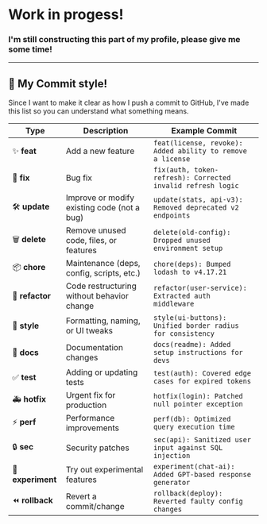 # Work in progess!
### I'm still constructing this part of my profile, please give me some time!


---

## 📝 My Commit style!

Since I want to make it clear as how I push a commit to GitHub, I've made this list so you can understand what something means.

| Type              | Description                                 | Example Commit                                              |
| ----------------- | ------------------------------------------- | ----------------------------------------------------------- |
| ✨ **feat**       | Add a new feature                           | `feat(license, revoke): Added ability to remove a license`  |
| 🐛 **fix**        | Bug fix                                     | `fix(auth, token-refresh): Corrected invalid refresh logic` |
| 🛠️ **update**     | Improve or modify existing code (not a bug) | `update(stats, api-v3): Removed deprecated v2 endpoints`    |
| 🗑️ **delete**     | Remove unused code, files, or features      | `delete(old-config): Dropped unused environment setup`      |
| 📦 **chore**      | Maintenance (deps, config, scripts, etc.)   | `chore(deps): Bumped lodash to v4.17.21`                    |
| 🔄 **refactor**   | Code restructuring without behavior change  | `refactor(user-service): Extracted auth middleware`         |
| 🎨 **style**      | Formatting, naming, or UI tweaks            | `style(ui-buttons): Unified border radius for consistency`  |
| 📖 **docs**       | Documentation changes                       | `docs(readme): Added setup instructions for devs`           |
| ✅ **test**       | Adding or updating tests                    | `test(auth): Covered edge cases for expired tokens`         |
| 🚑 **hotfix**     | Urgent fix for production                   | `hotfix(login): Patched null pointer exception`             |
| ⚡ **perf**       | Performance improvements                    | `perf(db): Optimized query execution time`                  |
| 🔒 **sec**        | Security patches                            | `sec(api): Sanitized user input against SQL injection`      |
| 🧪 **experiment** | Try out experimental features               | `experiment(chat-ai): Added GPT-based response generator`   |
| ⏪ **rollback**   | Revert a commit/change                      | `rollback(deploy): Reverted faulty config changes`          |

